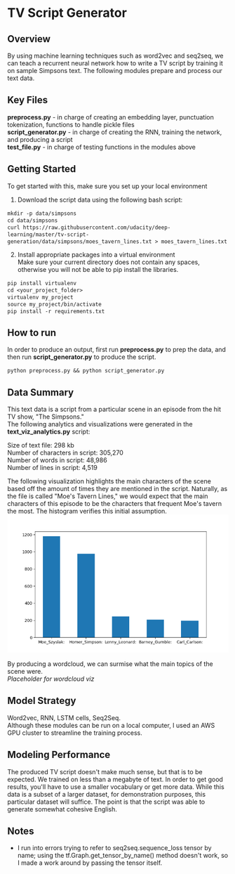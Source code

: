 # TV Script Generator

## Overview
By using machine learning techniques such as word2vec and seq2seq, we can teach a recurrent neural network how to write a TV script by training it on sample Simpsons text. The following modules prepare and process our text data.

## Key Files
__preprocess.py__ - in charge of creating an embedding layer, punctuation tokenization, functions to handle pickle files <br />
__script_generator.py__ - in charge of creating the RNN, training the network, and producing a script <br />
__test_file.py__ - in charge of testing functions in the modules above

## Getting Started
To get started with this, make sure you set up your local environment
1. Download the script data using the following bash script:
```
mkdir -p data/simpsons
cd data/simpsons
curl https://raw.githubusercontent.com/udacity/deep-learning/master/tv-script-generation/data/simpsons/moes_tavern_lines.txt > moes_tavern_lines.txt
```
2. Install appropriate packages into a virtual environment <br />
Make sure your current directory does not contain any spaces, otherwise you will not be able to pip install the libraries.
```
pip install virtualenv
cd <your_project_folder>
virtualenv my_project
source my_project/bin/activate
pip install -r requirements.txt
```

## How to run
In order to produce an output, first run __preprocess.py__ to prep the data, and then run __script_generator.py__ to produce the script.
```
python preprocess.py && python script_generator.py
```

## Data Summary
This text data is a script from a particular scene in an episode from the hit TV show,  "The Simpsons." <br />
The following analytics and visualizations were generated in the __text_viz_analytics.py__ script:

Size of text file: 298 kb <br />
Number of characters in script: 305,270 <br />
Number of words in script: 48,986 <br />
Number of lines in script: 4,519 <br />

The following visualization highlights the main characters of the scene based off the amount of times they are mentioned in the script. Naturally, as the file is called "Moe's Tavern Lines," we would expect that the main characters of this episode to be the characters that frequent Moe's tavern the most. The histogram verifies this initial assumption. <br />
![alt text](https://github.com/michaelchoie/Deep_Learning/blob/master/11.%20generate_tv_script/top_characters.png)

By producing a wordcloud, we can surmise what the main topics of the scene were. <br />
*Placeholder for wordcloud viz*

## Model Strategy
Word2vec, RNN, LSTM cells, Seq2Seq. <br />
Although these modules can be run on a local computer, I used an AWS GPU cluster to streamline the training process.

## Modeling Performance
The produced TV script doesn't make much sense, but that is to be expected. We trained on less than a megabyte of text. In order to get good results, you'll have to use a smaller vocabulary or get more data. While this data is a subset of a larger dataset, for demonstration purposes, this particular dataset will suffice. The point is that the script was able to generate somewhat cohesive English.

## Notes
- I run into errors trying to refer to seq2seq.sequence_loss tensor by name; using the tf.Graph.get_tensor_by_name() method doesn't work, so I made a work around by passing the tensor itself.
